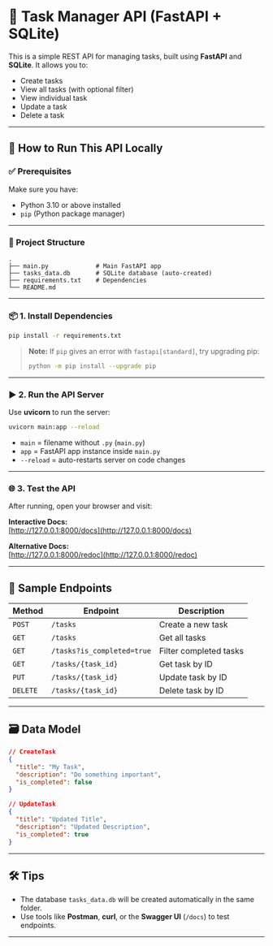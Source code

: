 # 📌 Task Manager API (FastAPI + SQLite)

This is a simple REST API for managing tasks, built using **FastAPI** and **SQLite**. It allows you to:

- Create tasks
- View all tasks (with optional filter)
- View individual task
- Update a task
- Delete a task

---

## 🚀 How to Run This API Locally

### ✅ Prerequisites

Make sure you have:

- Python 3.10 or above installed
- `pip` (Python package manager)

---

### 📁 Project Structure

```
.
├── main.py             # Main FastAPI app
├── tasks_data.db       # SQLite database (auto-created)
├── requirements.txt    # Dependencies
└── README.md
```

---

### 📦 1. Install Dependencies

```bash
pip install -r requirements.txt
```

> **Note:** If `pip` gives an error with `fastapi[standard]`, try upgrading pip:
> ```bash
> python -m pip install --upgrade pip
> ```

---

### ▶️ 2. Run the API Server

Use **uvicorn** to run the server:

```bash
uvicorn main:app --reload
```

- `main` = filename without `.py` (`main.py`)
- `app` = FastAPI app instance inside `main.py`
- `--reload` = auto-restarts server on code changes

---

### 🌐 3. Test the API

After running, open your browser and visit:

**Interactive Docs:**  
[http://127.0.0.1:8000/docs](http://127.0.0.1:8000/docs)

**Alternative Docs:**  
[http://127.0.0.1:8000/redoc](http://127.0.0.1:8000/redoc)

---

## 🧪 Sample Endpoints

| Method   | Endpoint                 | Description               |
|----------|--------------------------|---------------------------|
| `POST`   | `/tasks`                 | Create a new task         |
| `GET`    | `/tasks`                 | Get all tasks             |
| `GET`    | `/tasks?is_completed=true` | Filter completed tasks |
| `GET`    | `/tasks/{task_id}`       | Get task by ID            |
| `PUT`    | `/tasks/{task_id}`       | Update task by ID         |
| `DELETE` | `/tasks/{task_id}`       | Delete task by ID         |

---

## 🗃️ Data Model

```json
// CreateTask
{
  "title": "My Task",
  "description": "Do something important",
  "is_completed": false
}

// UpdateTask
{
  "title": "Updated Title",
  "description": "Updated Description",
  "is_completed": true
}
```

---

## 🛠 Tips

- The database `tasks_data.db` will be created automatically in the same folder.
- Use tools like **Postman**, **curl**, or the **Swagger UI** (`/docs`) to test endpoints.

---
